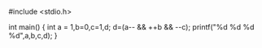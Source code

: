 #include <stdio.h>

int main() {
	int a = 1,b=0,c=1,d;
	d=(a-- && ++b && --c);
	printf("%d %d %d %d",a,b,c,d);
}
